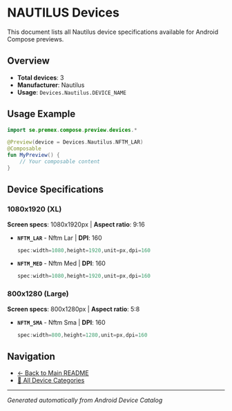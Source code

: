 # NAUTILUS Devices

This document lists all Nautilus device specifications available for Android Compose previews.

## Overview

- **Total devices**: 3
- **Manufacturer**: Nautilus
- **Usage**: `Devices.Nautilus.DEVICE_NAME`

## Usage Example

```kotlin
import se.premex.compose.preview.devices.*

@Preview(device = Devices.Nautilus.NFTM_LAR)
@Composable
fun MyPreview() {
    // Your composable content
}
```

## Device Specifications

### 1080x1920 (XL)

**Screen specs**: 1080x1920px | **Aspect ratio**: 9:16

- **`NFTM_LAR`** - Nftm Lar | **DPI**: 160
  ```kotlin
  spec:width=1080,height=1920,unit=px,dpi=160
  ```

- **`NFTM_MED`** - Nftm Med | **DPI**: 160
  ```kotlin
  spec:width=1080,height=1920,unit=px,dpi=160
  ```

### 800x1280 (Large)

**Screen specs**: 800x1280px | **Aspect ratio**: 5:8

- **`NFTM_SMA`** - Nftm Sma | **DPI**: 160
  ```kotlin
  spec:width=800,height=1280,unit=px,dpi=160
  ```

## Navigation

- [← Back to Main README](../../README.md)
- [📱 All Device Categories](../README.md)

---
*Generated automatically from Android Device Catalog*

